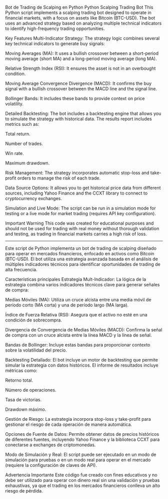 Bot de Trading de Scalping en Python
Python Scalping Trading Bot
This Python script implements a scalping trading bot designed to operate in financial markets, with a focus on assets like Bitcoin (BTC-USD). The bot uses an advanced strategy based on analyzing multiple technical indicators to identify high-frequency trading opportunities.

Key Features
Multi-Indicator Strategy: The strategy logic combines several key technical indicators to generate buy signals:

Moving Averages (MA): It uses a bullish crossover between a short-period moving average (short MA) and a long-period moving average (long MA).

Relative Strength Index (RSI): It ensures the asset is not in an overbought condition.

Moving Average Convergence Divergence (MACD): It confirms the buy signal with a bullish crossover between the MACD line and the signal line.

Bollinger Bands: It includes these bands to provide context on price volatility.

Detailed Backtesting: The bot includes a backtesting engine that allows you to simulate the strategy with historical data. The results report includes metrics such as:

Total return.

Number of trades.

Win rate.

Maximum drawdown.

Risk Management: The strategy incorporates automatic stop-loss and take-profit orders to manage the risk of each trade.

Data Source Options: It allows you to get historical price data from different sources, including Yahoo Finance and the CCXT library to connect to cryptocurrency exchanges.

Simulation and Live Mode: The script can be run in a simulation mode for testing or a live mode for market trading (requires API key configuration).

Important Warning
This code was created for educational purposes and should not be used for trading with real money without thorough validation and testing, as trading in financial markets carries a high risk of loss.

____________________________________________________________________________
Este script de Python implementa un bot de trading de scalping diseñado para operar en mercados financieros, enfocado en activos como Bitcoin (BTC-USD). El bot utiliza una estrategia avanzada basada en el análisis de múltiples indicadores técnicos para identificar oportunidades de trading de alta frecuencia.

Características principales
Estrategia Mult-Indicador: La lógica de la estrategia combina varios indicadores técnicos clave para generar señales de compra:

Medias Móviles (MA): Utiliza un cruce alcista entre una media móvil de período corto (MA corta) y una de período largo (MA larga).

Índice de Fuerza Relativa (RSI): Asegura que el activo no esté en una condición de sobrecompra.

Divergencia de Convergencia de Medias Móviles (MACD): Confirma la señal de compra con un cruce alcista entre la línea MACD y la línea de señal.

Bandas de Bollinger: Incluye estas bandas para proporcionar contexto sobre la volatilidad del precio.

Backtesting Detallado: El bot incluye un motor de backtesting que permite simular la estrategia con datos históricos. El informe de resultados incluye métricas como:

Retorno total.

Número de operaciones.

Tasa de victorias.

Drawdown máximo.

Gestión de Riesgo: La estrategia incorpora stop-loss y take-profit para gestionar el riesgo de cada operación de manera automática.

Opciones de Fuente de Datos: Permite obtener datos de precios históricos de diferentes fuentes, incluyendo Yahoo Finance y la biblioteca CCXT para conectarse a exchanges de criptomonedas.

Modo de Simulación y Real: El script puede ser ejecutado en un modo de simulación para pruebas o en un modo real para operar en el mercado (requiere la configuración de claves de API).

Advertencia Importante
Este código fue creado con fines educativos y no debe ser utilizado para operar con dinero real sin una validación y pruebas exhaustivas, ya que el trading en los mercados financieros conlleva un alto riesgo de pérdida.
